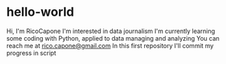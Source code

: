 # hello-world
Hi, I'm RicoCapone
I'm interested in data journalism
I'm currently learning some coding with Python, applied to data managing and analyzing
You can reach me at rico.capone@gmail.com
In this first repository I'll commit my progress in script
